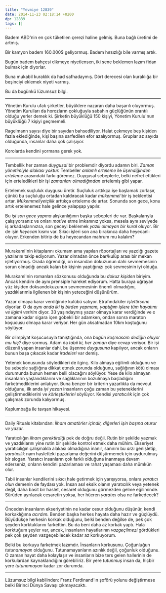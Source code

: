 ```yaml
---
title: "Yevmiye 12839"
date: 2014-11-23 02:18:14 +0200
dp: 12839
tags: []
---
```


Badem ABD'nin en çok tüketilen çerezi haline gelmiş. Buna bağlı üretimi
de artmış.

Bir kamyon badem 160.000$ geliyormuş. Badem hırsızlığı bile varmış
artık.

Bugün badem bahçesi dikmeye niyetlensen, iki sene beklemen lazım fidan
bulmak için diyorlar.

Buna mukabil kuraklık da had safhadaymış. Dört derecesi olan kuraklığa
bir beşinciyi eklemek niyeti varmış.

Bu da bugünkü lüzumsuz bilgi.

--------------

Yönetim Kurulu ufak şirketler, büyüklere nazaran daha başarılı
oluyormuş. Yönetim Kurulları da horozların çokluğuyla sabahın güçlüğünün
orantılı olduğu yerler demek ki. Şirketin büyüklüğü 150 kişiyi, Yönetim
Kurulu'nun büyüklüğü 7 kişiyi geçmemeli.

Ragelmann sayısı diye bir sayıdan bahsediliyor. Halat çekmeye beş
kişiden fazla eklediğinde, kişi başına sarfedilen efor azalıyormuş.
Gruplar az sayıda olduğunda, insanlar daha çok çalışıyor.

Korolarda kendini yormana gerek yok.

--------------

Tembellik her zaman *duygusal* bir problemdir diyordu adamın biri.
*Zaman yönetimiyle alakası yoktur.* Tembeller *anlamlı erteleme* ile
*üşendiğinden erteleme* arasındaki farkı göremez. Duygusal sebeplerle,
belki nefret ettikleri için erteledikleri bir işi *zamanları
olmadığından* ertelemiş gibi yapar.

Ertelemek suçluluk duygusu üretir. Suçluluk arttıkça işe başlamak
zorlaşır, çünkü bu suçluluğu ortadan kaldıracak kadar *mükemmel* bir iş
beklentisi artar. *Mükemmeliyetçilik* arttıkça erteleme de artar.
Sonunda son gece, konu artık ertelenemez hale gelince yalapşap yapılır.

Bu *işi son gece yapma* alışkanlığının başka sebepleri de var.
Başkalarıyla çalışıyorsanız ve onları *motive* etme imkanınız yoksa,
mesela aynı seviyede iş arkadaşlarınızsa, son geceyi beklemek *yazılı
olmayan bir kural* oluyor. Bir de işin *heyecan* kısmı var. Sıkıcı
işleri son ana bırakınca daha heyecanlı oluyor. Erkenden bitirip de bu
heyecandan mahrum mu kalalım?

--------------

Murakami'nin kitaplarını okumam ama yapılan röportajları ve yazdığı
gazete yazılarını takip ediyorum. Yazar olmadan önce bar/kulüp arası bir
mekan işletiyormuş. Orada öğrendiği, on insandan dokuzunun dahi
sevmemesinin sorun olmadığı ancak kalan bir kişinin yaptığınızı çok
sevmesinin iyi olduğu.

Murakami'nin romanları sözkonusu olduğunda bu *dokuz kişiden* biriyim.
Ancak kendim de aynı prensiple hareket ediyorum. Hatta buraya uğrayan
yüz kişiden doksandokuzunun sevmemesinin önemli olmadığını,
yazdıklarımla ilgilenen bir kişinin yeteceğini düşünürüm.

Yazar olmaya karar verdiğinde kulübü satıyor. Etrafındakiler
*işlettirsene* diyorlar. O da *aynı anda iki iş birden yapmam, yaptığım
işlere tüm hayatımı ve ilgimi veririm* diyor. 33 yaşındaymış yazar
olmaya karar verdiğinde ve o zamana kadar sigara içen göbekli bir
adamken, ondan sonra maraton koşucusu olmaya karar veriyor. Her gün
aksatmadan 10km koştuğunu söylüyor.

Bir olimpiyat koşucusuyla tanıştığında, ona *bugün koşmasam dediğin
oluyor mu hiç?* diye sormuş. Adam da *tabii ki, her zaman* diye cevap
veriyor. Bir işi düzenli yapan insanlar dahi, bu üşenme *duygusuna*
kapılıyor, ancak onların bunun başa çıkacak kadar *iradeleri* var demiş.

Yetenek konusunda söyledikleri de ilginç. Kilo almaya eğilimli olduğunu
ve bu sebeple sağlığına dikkat etmek zorunda olduğunu, sağlığının kötü
olması durumunda bunun hemen belli olacağını söylüyor. Yese de kilo
almayan insanların yaşlandıklarını ve sağlıklarının bozulmaya
başladığını farketmediklerini anlatıyor. Buna benzer bir kriterin
yazarlıkta da mevcut olduğunu, ilk anda *iyi yazan* insanların çoğu
zaman bu yeteneklerini geliştirmediklerini ve *körleştiklerini*
söylüyor. Kendisi *yaratıcılık* için çok çalışmak zorunda kalıyormuş.

Kaplumbağa ile tavşan hikayesi.

--------------

Daily Rituals kitabından: *İlham amatörler içindir, diğerleri işin
başına oturur ve yazar.*

Yaratıcılığın *ilham gerektirdiği* pek de doğru değil. Rutin bir şekilde
yazmak ve yazdıklarını yine rutin bir şekilde kontrol etmek daha mühim.
Ekseriyet yaratıcılığın çalışmakla alakası olmadığına inanır, sanırım bu
*arzı* genişletip, *yaratıcılık* nam hasletteki pazarlama değerini
düşürmemek için uydurulmuş bir slogan. Yaratıcı insanların çok farklı
olduğuna inanmaya devam ederseniz, onların kendini pazarlaması ve rahat
yaşaması daha mümkün olur.

Tabii insanlar kendilerini sıkıcı hale getirmek için yarışıyorsa, onlara
*yaratıcı olun* demenin de faydası yok. İnsan asıl eksik olanın
yaratıcılık veya yetenek değil, daha basit bir haslet, cesaret olduğunu
görmezden gelme eğiliminde. Sürüden ayrılacak cesaretin yoksa, her
hücren *yaratıcı* olsa ne farkedecek?

--------------

Önceden insanların ekseriyetinin ne kadar cesur olduğunu düşünür, kendi
korkaklığıma *acırdım.* Benden başka herkes hayata daha hazır ve
güçlüydü. Büyüdükçe herkesin korkak olduğunu, belki benden değilse de,
pek çok şeyden korktuklarını farkettim. Bu da beni daha az korkak yaptı.
Hala korktuğum şeyler var, ancak, insanların hayatlarının *vazgeçilmezi*
gördükleri pek çok şeyden vazgeçebilecek kadar az korkuyorum.

Belki bu korkuyu farketmek lazımdır. İnsanların korkusunu. Çoğunluğun
*tutunamayan* olduğunu. Tutunamayanların azınlık değil, çoğunluk
olduğunu. O zaman hayat daha kolaylaşır ve insanların bize ters gelen
hallerinin de korkulardan kaynaklandığını görebiliriz. Bir yere
*tutunmuş* insan da, hiçbir yere *tutunamayan* kadar zor durumda.

--------------

Lüzumsuz bilgi kabilinden: Franz Ferdinand'ın şoförü yolunu değiştirmese
belki Birinci Dünya Savaşı çıkmayacaktı.

